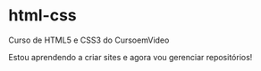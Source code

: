 # html-css
 Curso de HTML5 e CSS3 do CursoemVideo

 Estou aprendendo a criar sites e agora vou gerenciar repositórios!
